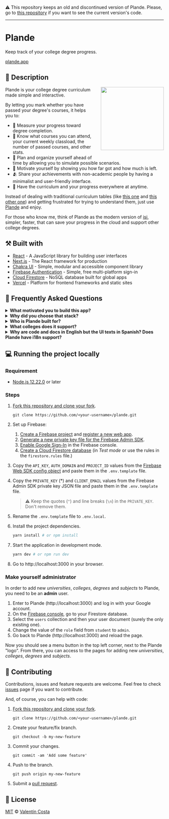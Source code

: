 :warning: This repository keeps an old and discontinued version of Plande. Please, go to [this repository](https://github.com/valentincostam/plande) if you want to see the current version's code.

---

# Plande

Keep track of your college degree progress.

[plande.app](https://plande.app
)
## 📜 Description

<img align="right" width="200" src="plande-demo.gif" style="margin-left: 20px; margin-bottom: 20px;">

Plande is your college degree curriculum made simple and interactive.

By letting you mark whether you have passed your degree's courses, it helps you to:

- 📏 Measure your progress toward degree completion.
- 🧮 Know what courses you can attend, your current weekly classload, the number of passed courses, and other stats.
- 📅 Plan and organize yourself ahead of time by allowing you to simulate possible scenarios.
- 💪 Motivate yourself by showing you how far got and how much is left.
- 🫂 Share your achievements with non-academic people by having a minimalist and user-friendly interface.
- 📱 Have the curriculum and your progress everywhere at anytime. 

Instead of dealing with traditional curriculum tables (like [this one](http://www.frcu.utn.edu.ar/wp-content/uploads/2018/07/Plan_ISI_2015.pdf) and [this other one](https://fcytcdelu.uader.edu.ar/sistemas)) and getting frustrated for trying to understand them, just use [Plande](https://plande.com) and enjoy.

For those who know me, think of Plande as the modern version of [isi](https://valentincosta.com/isi/), simpler, faster, that can save your progress in the cloud and support other college degrees.

## ⚒️ Built with 

- [React](https://reactjs.org/docs/getting-started.html) - A JavaScript library for building user interfaces
- [Next.js](https://nextjs.org/docs/getting-started) - The React framework
for production
- [Chakra UI](https://chakra-ui.com/docs/getting-started) - Simple, modular and accessible component library
- [Firebase Authentication](https://firebase.google.com/docs/auth) - Simple, free
multi-platform sign-in
- [Cloud Firestore](https://firebase.google.com/docs/firestore) - NoSQL database built for global apps
- [Vercel](https://vercel.com/docs) - Platform for frontend frameworks and static sites

## 🤔 Frequently Asked Questions

<details>
  <summary><strong>What motivated you to build this app?</strong></summary>

  Back when I was in college, I always found my degree curriculum confusing. Looking at it, it was unclear what courses I could attend after passing others. I had to carefully follow a bunch of numbers (course codes) and double-check that I wasn't mistaken. And I knew that my fellow students experienced the same. So I thought there should be a better way to go through this process and that a web app could be the solution.

  Months later, I released [isi](https://github.com/valentincostam/isi). You can watch a talk I give about it (in Spanish) on [YouTube](https://www.youtube.com/watch?v=twdmSBxbmp8), where I share a little more about the problem and my experience building it.

  On top of that, it was a great excuse to learn technologies I find interesting. It shows how much I love to build things as well.
</details>

<details>
  <summary><strong>Why did you choose that stack?</strong></summary>
  
  Mostly because I wanted to learn those technologies. As they're really popular, there are ton of resources for learning and troubleshooting, which is always good.

  Also, since degrees curriculums doesn't change that often, it made sense to me to learn about a SSG (Static Site Generator) like Next.js.

  What do you think? What stack would you have chosen? [Let me know!](https://twitter.com/valentincostam)
</details>

<details>
  <summary><strong>Who is Plande built for?</strong></summary>
  
  It's for every student attending some of the colleges supported by the app.
</details>

<details>
  <summary><strong>What colleges does it support?</strong></summary>
  
  At the moment, Plande has been developed (but not tested) to support [UTN FRCU](https://www.frcu.utn.edu.ar/), [UADER FCyT](https://fcytcdelu.uader.edu.ar/), [UCU FAU](https://ucu.edu.ar/fau/), and any other college whose curriculums are like those from the mentioned colleges.
  
  Eventually, more will be supported, but it's not a priority right now.
</details>

<details>
  <summary><strong>Why are code and docs in English but the UI texts in Spanish? Does Plande have i18n support?</strong></summary>
  
  Because English is a universal language and I want to improve my communication skill with it (and you should probably do it too), but the app is intended for Spanish-speaking colleges.
  
  And no, it doesn't have i18n support yet.
</details>

## 💻 Running the project locally

### Requirement

- [Node.js 12.22.0](https://nodejs.org/en/) or later

### Steps

1. [Fork this repository and clone your fork](https://docs.github.com/en/get-started/quickstart/fork-a-repo).

    ```
    git clone https://github.com/<your-username>/plande.git
    ``` 

2. Set up Firebase:

    1. [Create a Firebase project](https://firebase.google.com/docs/web/setup#create-project) and [register a new web app](https://firebase.google.com/docs/web/setup#register-app).
    2. [Generate a new private key file for the Firebase Admin SDK](https://firebase.google.com/docs/admin/setup#initialize-sdk).
    3. [Enable Google Sign-In](https://firebase.google.com/docs/auth/web/google-signin#before_you_begin) in the Firebase console.
    4. [Create a Cloud Firestore database](https://firebase.google.com/docs/firestore/quickstart#create) (in _Test mode_ or use the rules in the `firestore.rules` file.)

3. Copy the `API_KEY`, `AUTH_DOMAIN` and `PROJECT_ID` values from the [Firebase Web SDK config object](https://firebase.google.com/docs/web/learn-more#config-object) and paste them in the `.env.template` file.

4. Copy the `PRIVATE_KEY` (*) and `CLIENT_EMAIL` values from the Firebase Admin SDK private key JSON file and paste them in the `.env.template` file.
    > ⚠️ Keep the quotes (`"`) and line breaks (`\n`) in the `PRIVATE_KEY`. Don't remove them.

5. Rename the `.env.template` file to `.env.local`.

6. Install the project dependencies.

    ```bash
    yarn install # or npm install
    ```

7. Start the application in development mode.

    ```bash
    yarn dev # or npm run dev
    ```

8. Go to http://localhost:3000 in your browser.

### Make yourself administrator

In order to add new _universities_, _colleges_, _degrees_ and _subjects_ to Plande, you need to be an **admin** user.

1. Enter to Plande (http://localhost:3000) and log in with your Google account.
2. On the [Firebase console](https://console.firebase.google.com/), go to your Firestore database.
3. Select the `users` collection and then your user document (surely the only existing one).
4. Change the value of the `role` field from `student` to `admin`.
5. Go back to Plande (http://localhost:3000) and reload the page.

Now you should see a menu button in the top left corner, next to the Plande "logo". From there, you can access to the pages for adding new _universities_, _colleges_, _degrees_ and _subjects_.

## 🤝 Contributing

Contributions, issues and feature requests are welcome. Feel free to check [issues](https://github.com/valentincostam/plande/issues) page if you want to contribute.

And, of course, you can help with code:

1. [Fork this repository and clone your fork](https://docs.github.com/en/get-started/quickstart/fork-a-repo).

    ```
    git clone https://github.com/<your-username>/plande.git
    ```

2. Create your feature/fix branch.

    ```
    git checkout -b my-new-feature
    ```

3. Commit your changes.

    ```
    git commit -am 'Add some feature'
    ```

4. Push to the branch.

    ```
    git push origin my-new-feature
    ```

5. Submit a [pull request](https://github.com/valentincostam/plande/pulls).

## 📝 License

[MIT](https://github.com/valentincostam/plande/blob/main/LICENSE) © [Valentín Costa](https://twitter.com/valentincostam)
